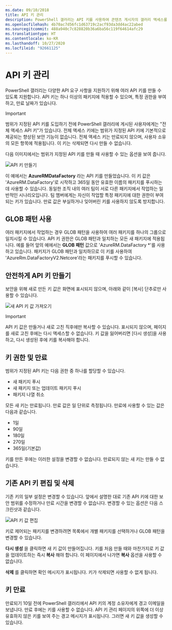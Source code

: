 ```yaml
---
ms.date: 09/10/2018
title: API 키 관리
description: PowerShell 갤러리는 API 키를 사용하여 콘텐츠 게시자의 갤러리 액세스를 인증합니다.
ms.openlocfilehash: 4b70ac7d56fc1d63719c2acf93da3dd4ac22abed
ms.sourcegitcommit: 488a940c7c828820b36a6ba56c119f64614afc29
ms.translationtype: HT
ms.contentlocale: ko-KR
ms.lasthandoff: 10/27/2020
ms.locfileid: "92661125"
---
```

# <a name="managing-api-keys"></a>API 키 관리

PowerShell 갤러리는 다양한 API 요구 사항을 지원하기 위해 여러 API 키를 만들 수 있도록 지원합니다. API 키는 하나 이상의 패키지에 적용할 수 있으며, 특정 권한을 부여하고, 만료 날짜가 있습니다.

> [!IMPORTANT]
> 범위가 지정된 API 키를 도입하기 전에 PowerShell 갤러리에 게시된 사용자에게는 "전체 액세스 API 키"가 있습니다. 전체 액세스 키에는 범위가 지정된 API 키에 기본적으로 제공되는 향상된 보안 기능이 없습니다. 전체 액세스 키는 만료되지 않으며, 사용자 소유의 모든 항목에 적용됩니다. 이 키는 삭제되면 다시 만들 수 없습니다.

다음 이미지에서는 범위가 지정된 API 키를 만들 때 사용할 수 있는 옵션을 보여 줍니다.

![API 키 만들기](media/creating-APIkeys/PSGallery_KeyScoped.png)

이 예에서는 **AzureRMDataFactory** 라는 API 키를 만들었습니다. 이 키 값은 'AzureRM.DataFactory'로 시작하고 365일 동안 유효한 이름의 패키지를 푸시하는 데 사용할 수 있습니다. 동일한 조직 내의 여러 팀이 서로 다른 패키지에서 작업하는 일반적인 시나리오입니다. 팀 멤버에게는 자신이 작업할 특정 패키지에 대한 권한이 부여되는 키가 있습니다.
만료 값은 부실하거나 잊어버린 키를 사용하지 않도록 방지합니다.

## <a name="using-glob-patterns"></a>GLOB 패턴 사용

여러 패키지에서 작업하는 경우 GLOB 패턴을 사용하여 여러 패키지를 하나의 그룹으로 일치시킬 수 있습니다. API 키 권한은 GLOB 패턴과 일치하는 모든 새 패키지에 적용됩니다. 예를 들어 앞의 예에서는 **GLOB 패턴** 값으로 'AzureRM.DataFactory *'를 사용하고 있습니다. 패키지가 GLOB 패턴과 일치하므로 이 키를 사용하여 'AzureRm.DataFactoryV2.Netcore'라는 패키지를 푸시할 수 있습니다.

## <a name="create-api-keys-securely"></a>안전하게 API 키 만들기

보안을 위해 새로 만든 키 값은 화면에 표시되지 않으며, 아래와 같이 [복사] 단추로만 사용할 수 있습니다.

![새 API 키 값 가져오기](media/creating-APIkeys/PSGallery_CopyCreatedKey.png)

> [!IMPORTANT]
> API 키 값은 만들거나 새로 고친 직후에만 복사할 수 있습니다. 표시되지 않으며, 페이지를 새로 고친 후에는 다시 액세스할 수 없습니다. 키 값을 잃어버리면 [다시 생성]을 사용하고, 다시 생성된 후에 키를 복사해야 합니다.

## <a name="key-permissions-and-expiration"></a>키 권한 및 만료

범위가 지정된 API 키는 다음 권한 중 하나를 할당할 수 있습니다.

- 새 패키지 푸시
- 새 패키지 또는 업데이트 패키지 푸시
- 패키지 나열 취소

모든 새 키는 만료됩니다. 만료 값은 일 단위로 측정됩니다. 만료에 사용할 수 있는 값은 다음과 같습니다.

- 1일
- 90일
- 180일
- 270일
- 365일(기본값)

키를 만든 후에는 이러한 설정을 변경할 수 없습니다. 만료되지 않는 새 키는 만들 수 없습니다.

## <a name="editing-and-deleting-existing-api-keys"></a>기존 API 키 편집 및 삭제

기존 키의 일부 설정은 변경할 수 있습니다. 앞에서 설명한 대로 기존 API 키에 대한 보안 범위를 수정하거나 만료 시간을 변경할 수 없습니다. 변경할 수 있는 옵션은 다음 스크린샷과 같습니다.

![API 키 값 편집](media/creating-APIkeys/PSGallery_EditAPIKey.png)

키로 제어되는 패키지를 변경하려면 목록에서 개별 패키지를 선택하거나 GLOB 패턴을 변경할 수 있습니다.

**다시 생성** 을 클릭하면 새 키 값이 만들어집니다. 키를 처음 만들 때와 마찬가지로 키 값을 업데이트하는 즉시 **복사** 해야 합니다. 이 페이지에서 나가면 **복사** 옵션을 사용할 수 없습니다.

**삭제** 를 클릭하면 확인 메시지가 표시됩니다. 키가 삭제되면 사용할 수 없게 됩니다.

## <a name="key-expiration"></a>키 만료

만료되기 10일 전에 PowerShell 갤러리에서 API 키의 계정 소유자에게 경고 이메일을 보냅니다. 만료 후에는 키를 사용할 수 없습니다. API 키 관리 페이지의 위쪽에 더 이상 유효하지 않은 키를 보여 주는 경고 메시지가 표시됩니다. 그러면 새 키 값을 생성할 수 있습니다.
